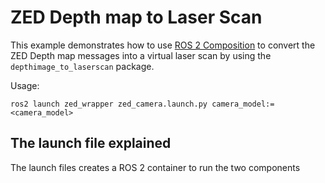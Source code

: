 # ZED Depth map to Laser Scan

This example demonstrates how to use [ROS 2 Composition](https://docs.ros.org/en/humble/Concepts/Intermediate/About-Composition.html) to convert the ZED Depth map messages into a virtual laser scan by using the `depthimage_to_laserscan` package.

Usage:

```
ros2 launch zed_wrapper zed_camera.launch.py camera_model:=<camera_model>
```

## The launch file explained

The launch files creates a ROS 2 container to run the two components 